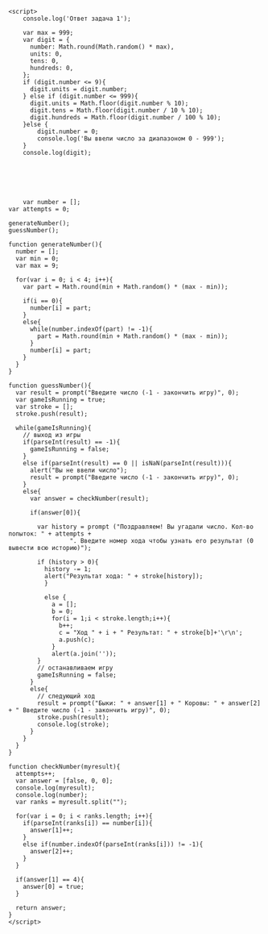 <!DOCTYPE html>
<html lang="en">
<head>
    <meta charset="UTF-8">
    <title>Задание 4</title>
</head>
<body>
              
    <script>
        console.log('Ответ задача 1');
        
        var max = 999;
        var digit = {
          number: Math.round(Math.random() * max),
          units: 0,
          tens: 0,
          hundreds: 0,
        };
        if (digit.number <= 9){
          digit.units = digit.number;
        } else if (digit.number <= 999){
          digit.units = Math.floor(digit.number % 10);
          digit.tens = Math.floor(digit.number / 10 % 10);
          digit.hundreds = Math.floor(digit.number / 100 % 10);
        }else {
            digit.number = 0;
            console.log('Вы ввели число за диапазоном 0 - 999');
        }
        console.log(digit);
        
        
        
        
        
        
        var number = [];
    var attempts = 0;

    generateNumber();
    guessNumber();

    function generateNumber(){
      number = [];
      var min = 0;
      var max = 9;

      for(var i = 0; i < 4; i++){
        var part = Math.round(min + Math.random() * (max - min));

        if(i == 0){
          number[i] = part;
        }
        else{
          while(number.indexOf(part) != -1){
            part = Math.round(min + Math.random() * (max - min));
          }
          number[i] = part;
        }
      }
    }

    function guessNumber(){
      var result = prompt("Введите число (-1 - закончить игру)", 0);
      var gameIsRunning = true;
      var stroke = [];
      stroke.push(result);

      while(gameIsRunning){
        // выход из игры
        if(parseInt(result) == -1){
          gameIsRunning = false;
        }
        else if(parseInt(result) == 0 || isNaN(parseInt(result))){
          alert("Вы не ввели число");
          result = prompt("Введите число (-1 - закончить игру)", 0);
        }
        else{
          var answer = checkNumber(result);

          if(answer[0]){

            var history = prompt ("Поздравляем! Вы угадали число. Кол-во попыток: " + attempts +
                     ". Введите номер хода чтобы узнать его результат (0 вывести всю историю)");

            if (history > 0){
              history -= 1;
              alert("Результат хода: " + stroke[history]);
              }

              else {
                a = [];
                b = 0;
                for(i = 1;i < stroke.length;i++){
                  b++;
                  c = "Ход " + i + " Результат: " + stroke[b]+'\r\n';
                  a.push(c);
                }
                alert(a.join(''));
            }
            // останавливаем игру
            gameIsRunning = false;
          }
          else{
            // следующий ход
            result = prompt("Быки: " + answer[1] + " Коровы: " + answer[2] + " Введите число (-1 - закончить игру)", 0);
            stroke.push(result);
            console.log(stroke);
          }
        }
      }
    }

    function checkNumber(myresult){
      attempts++;
      var answer = [false, 0, 0];
      console.log(myresult);
      console.log(number);
      var ranks = myresult.split("");

      for(var i = 0; i < ranks.length; i++){
        if(parseInt(ranks[i]) == number[i]){
          answer[1]++;
        }
        else if(number.indexOf(parseInt(ranks[i])) != -1){
          answer[2]++;
        }
      }

      if(answer[1] == 4){
        answer[0] = true;
      }

      return answer;
    } 
    </script>
</body>
</html>
